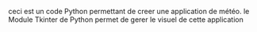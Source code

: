 ceci est un code Python permettant de creer une application de météo.
le Module Tkinter de Python permet de gerer le visuel de cette application
